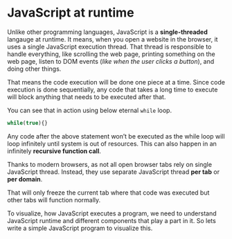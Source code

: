 # JavaScript at runtime

Unlike other programming languages, JavaScript is a **single-threaded** langauge at runtime.
It means, when you open a website in the browser, it uses a single JavaScript execution thread. That thread is responsible to handle everything, like scrolling the web page, printing something on the web page, listen to DOM events (*like when the user clicks a button*), and doing other things. 

That means the code execution will be done one piece at a time. Since code execution is done sequentially, any code that takes a long time to execute will block anything that needs to be executed after that.

You can see that in action using below eternal `while` loop.

```javascript
while(true){}
```

Any code after the above statement won’t be executed as the while loop will loop infinitely until system is out of resources. This can also happen in an infinitely **recursive function call**.

Thanks to modern browsers, as not all open browser tabs rely on single JavaScript thread. Instead, they use separate JavaScript thread **per tab** or **per domain**. 

That will only freeze the current tab where that code was executed but other tabs will function normally. 

To visualize, how JavaScript executes a program, we need to understand JavaScript runtime and different components that play a part in it. So lets write a simple JavaScript program to visualize this.

<script src="https://gist.github.com/thatisuday/7d2432656da8d66e3226e3bb75d963f1.js"></script>

